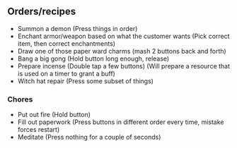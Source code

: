 ## Orders/recipes
- Summon a demon (Press things in order)
- Enchant armor/weapon based on what the customer wants (Pick correct item, then correct enchantments)
- Draw one of those paper ward charms (mash 2 buttons back and forth)
- Bang a big gong (Hold button long enough, release)
- Prepare incense (Double tap a few buttons) (Will prepare a resource that is used on a timer to grant a buff)
- Witch hat repair (Press some subset of things)

### Chores
- Put out fire (Hold button)
- Fill out paperwork (Press buttons in different order every time, mistake forces restart)
- Meditate (Press nothing for a couple of seconds)

